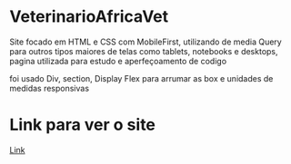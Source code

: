 # VeterinarioAfricaVet
<p>Site focado em HTML e CSS com MobileFirst, utilizando de media Query para outros tipos maiores de telas como tablets, notebooks e desktops, pagina utilizada para estudo e aperfeçoamento de codigo</p>
<p> foi usado Div, section, Display Flex para arrumar as box e unidades de medidas responsivas</p>
<h1> Link para ver o site</h1>
<a href="https://daniel-ferreira-2004.github.io/VeterinarioAfricaVet/" target="_blank">Link</a>
